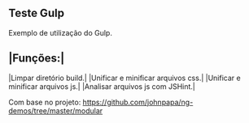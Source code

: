 ## Teste Gulp

Exemplo de utilização do Gulp.

|Funções:|
---------
|Limpar diretório build.|
|Unificar e minificar arquivos css.|
|Unificar e minificar arquivos js.|
|Analisar arquivos js com JSHint.|

Com base no projeto:
https://github.com/johnpapa/ng-demos/tree/master/modular
